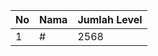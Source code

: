 | No | Nama            | Jumlah Level |
|----|-----------------|--------------|
| 1  | #    |    2568        |
